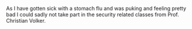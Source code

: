 
As I have gotten sick with a stomach flu and was puking and feeling pretty bad I could sadly not take part in the security related classes from Prof. Christian Volker.